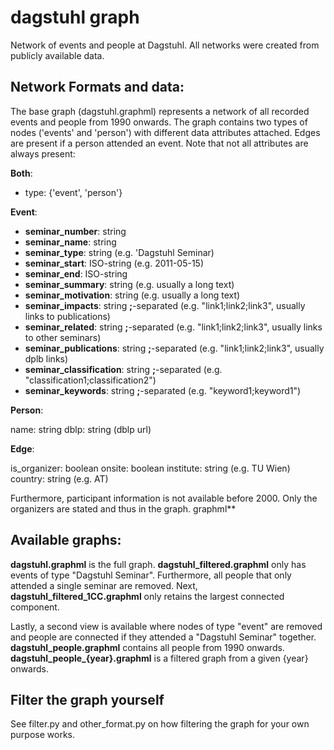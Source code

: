 # dagstuhl graph

Network of events and people at Dagstuhl. All networks were created from publicly available data. 

## Network Formats and data:

The base graph (dagstuhl.graphml) represents a network of all recorded events and people from 1990 onwards. The graph contains two types of nodes ('events' and 'person') with different data attributes attached. Edges are present if a person attended an event. Note that not all attributes are always present:

**Both**: 
- type: {'event', 'person'}

**Event**: 

- **seminar_number**: string
- **seminar_name**: string
- **seminar_type**: string (e.g. 'Dagstuhl Seminar)
- **seminar_start**: ISO-string (e.g. 2011-05-15)
- **seminar_end**: ISO-string
- **seminar_summary**: string (e.g. usually a long text) 
- **seminar_motivation**: string (e.g. usually a long text)
- **seminar_impacts**: string **;**-separated (e.g. "link1;link2;link3", usually links to publications)
- **seminar_related**: string **;**-separated (e.g. "link1;link2;link3", usually links to other seminars)
- **seminar_publications**: string **;**-separated (e.g. "link1;link2;link3", usually dplb links) 
- **seminar_classification**: string **;**-separated (e.g. "classification1;classification2")
- **seminar_keywords**: string **;**-separated (e.g. "keyword1;keyword1")

**Person**: 

name: string
dblp: string (dblp url)


**Edge**:

is_organizer: boolean
onsite: boolean
institute: string (e.g. TU Wien)
country: string (e.g. AT)

Furthermore, participant information is not available before 2000. Only the organizers are stated and thus in the graph. graphml** 

## Available graphs:

**dagstuhl.graphml** is the full graph. **dagstuhl_filtered.graphml** only has events of type "Dagstuhl Seminar". Furthermore, all people that only attended a single seminar are removed. Next, **dagstuhl_filtered_1CC.graphml** only retains the largest connected component. 

Lastly, a second view is available where nodes of type "event" are removed and people are connected if they attended a "Dagstuhl Seminar" together. **dagstuhl_people.graphml** contains all people from 1990 onwards. **dagstuhl_people_{year}.graphml** is a filtered graph from a given {year} onwards. 

## Filter the graph yourself

See filter.py and other_format.py on how filtering the graph for your own purpose works.